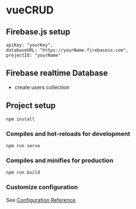 # vueCRUD

## Firebase.js setup
```
apiKey: "yourKey",
databaseURL: "https://yourName.firebaseio.com",
projectId: "yourName"
```
## Firebase realtime Database
- create users collection

## Project setup
```
npm install
```

### Compiles and hot-reloads for development
```
npm run serve
```

### Compiles and minifies for production
```
npm run build
```

### Customize configuration
See [Configuration Reference](https://cli.vuejs.org/config/).
